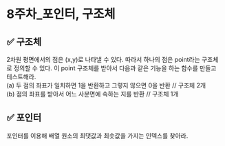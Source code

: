 # 8주차_포인터, 구조체

## ✅ 구조체
2차원 평면에서의 점은 (x,y)로 나타낼 수 있다. 따라서 하나의 점은 point라는 구조체로 정의할 수 있다. 이 point 구조체를 받아서 다음과 같은 기능을 하는 함수를 만들고 테스트해라.
<br>
(a) 두 점의 좌표가 일치하면 1을 반환하고 그렇지 않으면 0을 반환 // 구조체 2개 <br>
(b) 점의 좌표를 받아서 어느 사분면에 속하는 지를 반환 // 구조체 1개


## ✅ 포인터
포인터를 이용해 배열 원소의 최댓값과 최솟값을 가지는 인덱스를 찾아라.
